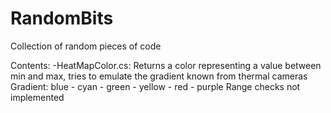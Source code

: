 # RandomBits
Collection of random pieces of code

Contents:
-HeatMapColor.cs:
  Returns a color representing a value between min and max, tries to emulate the gradient known from thermal cameras
  Gradient: blue - cyan - green - yellow - red - purple
  Range checks not implemented
